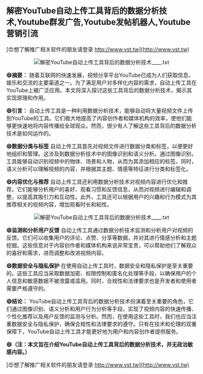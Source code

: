 ## **解密YouTube自动上传工具背后的数据分析技术,Youtube群发广告,Youtube发帖机器人,Youtube营销引流**

[😍想了解推广相关软件的朋友请登录 http://www.vst.tw](http://www.vst.tw)

 <center><img src="https://vst.tw/MP4/tuiguang/png/3.png" alt="解密YouTube自动上传工具背后的数据分析技术____.txt"></center>

**😄摘要：**
随着互联网的快速发展，视频分享平台YouTube已成为人们获取信息、娱乐和交流的主要渠道之一。为了满足用户对多样化内容的需求，自动上传工具在YouTube上被广泛应用。本文将深入探讨这些工具背后的数据分析技术，揭示其实现原理和作用。

**😄引言：**
自动上传工具是一种利用数据分析技术，能够自动将大量视频文件上传到YouTube的工具。它们极大地提高了内容创作者和媒体机构的效率，使他们能够更快速地将内容传播给全球观众。然而，很少有人了解这些工具背后的数据分析技术是如何运作的。

**😄数据分类与标签**
自动上传工具首先对视频文件进行数据分类和标签，以便更好地组织和管理。这涉及到数据分析技术中的图像识别和语义分析。通过图像识别，工具能够自动识别视频中的物体、场景和人物，从而为其添加相应的标签。同时，语义分析可以理解视频的内容，并根据其主题、情感等特征进行分类和标签化。

**😄内容优化与推荐**
自动上传工具还利用数据分析技术对视频内容进行优化和推荐。它们能够分析用户的喜好、观看习惯和反馈信息，从而对视频进行编辑和调整，以提高其吸引力和互动性。此外，工具还可以根据用户的兴趣和行为模式为其推荐相关的视频内容，增加观看时长和粘性。

 <center><img src="https://vst.tw/MP4/tuiguang/png/7.png" alt="解密YouTube自动上传工具背后的数据分析技术____.txt"></center>

**😄监测和分析用户反馈**
自动上传工具通过数据分析技术监测和分析用户对视频的反馈。它们可以收集用户的评论、点赞、分享等数据，并对其进行情感分析和主题挖掘。这些信息对于内容创作者和媒体机构来说非常宝贵，可以帮助他们了解观众的喜好和需求，进而调整和改进视频内容。

**😄数据安全与隐私保护**
在使用自动上传工具时，数据安全和隐私保护是至关重要的。这些工具应当采取数据加密、权限控制和匿名化处理等手段，以确保用户的个人信息和敏感数据不被泄露或滥用。同时，合规性和法律要求也是开发者和使用者需要严格遵守的。

**😄结论：**
YouTube自动上传工具背后的数据分析技术扮演着至关重要的角色，它们通过图像识别、语义分析和用户行为分析等手段，实现了视频内容的快速传播、个性化推荐以及用户反馈的监测与分析。然而，在使用这些工具时，我们也应当注重数据安全与隐私保护，确保合规性和法律要求的遵守。只有在技术和伦理的双重保障下，YouTube自动上传工具才能更好地为用户和内容创作者提供服务。

**😄（注：本文旨在介绍YouTube自动上传工具背后的数据分析技术，并无政治敏感内容。）**

[😍想了解推广相关软件的朋友请登录 http://www.vst.tw](http://www.vst.tw)



